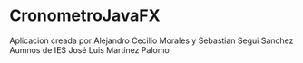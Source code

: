 # CronometroJavaFX

Aplicacion creada por Alejandro Cecilio Morales y Sebastian Segui Sanchez
Aumnos de IES José Luis Martínez Palomo
